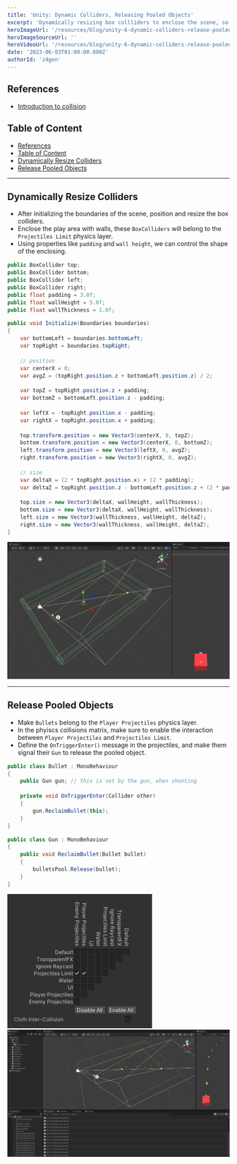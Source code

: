 ```yaml
---
title: 'Unity: Dynamic Colliders, Releasing Pooled Objects'
excerpt: 'Dynamically resizing box collliders to enclose the scene, so when pooled objects reach the limits can be released.'
heroImageUrl: '/resources/blog/unity-6-dynamic-colliders-release-pooled-objects/2.jpg'
heroImageSourceUrl: ''
heroVideoUrl: '/resources/blog/unity-6-dynamic-colliders-release-pooled-objects/1.mp4'
date: '2023-06-03T01:00:00.000Z'
authorId: 'z4gon'
---
```


## References

- [Introduction to collision](https://docs.unity3d.com/Manual/CollidersOverview.html)

## Table of Content

- [References](#references)
- [Table of Content](#table-of-content)
- [Dynamically Resize Colliders](#dynamically-resize-colliders)
- [Release Pooled Objects](#release-pooled-objects)

---

## Dynamically Resize Colliders

- After initializing the boundaries of the scene, position and resize the box colliders.
- Enclose the play area with walls, these `BoxColliders` will belong to the `Projectiles Limit` physics layer.
- Using properties like `padding` and `wall height`, we can control the shape of the enclosing.

```cs
public BoxCollider top;
public BoxCollider bottom;
public BoxCollider left;
public BoxCollider right;
public float padding = 3.0f;
public float wallHeight = 5.0f;
public float wallThickness = 1.0f;
```

```cs
public void Initialize(Boundaries boundaries)
{
    var bottomLeft = boundaries.bottomLeft;
    var topRight = boundaries.topRight;

    // position
    var centerX = 0;
    var avgZ = (topRight.position.z + bottomLeft.position.z) / 2;

    var topZ = topRight.position.z + padding;
    var bottomZ = bottomLeft.position.z - padding;

    var leftX = -topRight.position.x - padding;
    var rightX = topRight.position.x + padding;

    top.transform.position = new Vector3(centerX, 0, topZ);
    bottom.transform.position = new Vector3(centerX, 0, bottomZ);
    left.transform.position = new Vector3(leftX, 0, avgZ);
    right.transform.position = new Vector3(rightX, 0, avgZ);

    // size
    var deltaX = (2 * topRight.position.x) + (2 * padding);
    var deltaZ = topRight.position.z - bottomLeft.position.z + (2 * padding);

    top.size = new Vector3(deltaX, wallHeight, wallThickness);
    bottom.size = new Vector3(deltaX, wallHeight, wallThickness);
    left.size = new Vector3(wallThickness, wallHeight, deltaZ);
    right.size = new Vector3(wallThickness, wallHeight, deltaZ);
}
```

![Picture](/resources/blog/unity-6-dynamic-colliders-release-pooled-objects/2.jpg)

---

## Release Pooled Objects

- Make `Bullets` belong to the `Player Projectiles` physics layer.
- In the phyiscs collisions matrix, make sure to enable the interaction between `Player Projectiles` and `Projectiles Limit`.
- Define the `OnTriggerEnter()` message in the projectiles, and make them signal their `Gun` to release the pooled object.

```cs
public class Bullet : MonoBehaviour
{
    public Gun gun; // this is set by the gun, when shooting

    private void OnTriggerEnter(Collider other)
    {
        gun.ReclaimBullet(this);
    }
}
```

```cs
public class Gun : MonoBehaviour
{
    public void ReclaimBullet(Bullet bullet)
    {
        bulletsPool.Release(bullet);
    }
}
```

![Picture](/resources/blog/unity-6-dynamic-colliders-release-pooled-objects/3.jpg)
![Picture](/resources/blog/unity-6-dynamic-colliders-release-pooled-objects/1.jpg)
